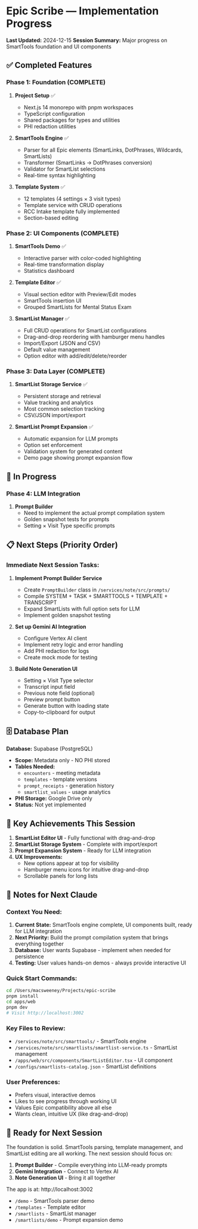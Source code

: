 # Epic Scribe — Implementation Progress

**Last Updated:** 2024-12-15
**Session Summary:** Major progress on SmartTools foundation and UI components

## ✅ Completed Features

### Phase 1: Foundation (COMPLETE)
1. **Project Setup** ✅
   - Next.js 14 monorepo with pnpm workspaces
   - TypeScript configuration
   - Shared packages for types and utilities
   - PHI redaction utilities

2. **SmartTools Engine** ✅
   - Parser for all Epic elements (SmartLinks, DotPhrases, Wildcards, SmartLists)
   - Transformer (SmartLinks → DotPhrases conversion)
   - Validator for SmartList selections
   - Real-time syntax highlighting

3. **Template System** ✅
   - 12 templates (4 settings × 3 visit types)
   - Template service with CRUD operations
   - RCC Intake template fully implemented
   - Section-based editing

### Phase 2: UI Components (COMPLETE)
1. **SmartTools Demo** ✅
   - Interactive parser with color-coded highlighting
   - Real-time transformation display
   - Statistics dashboard

2. **Template Editor** ✅
   - Visual section editor with Preview/Edit modes
   - SmartTools insertion UI
   - Grouped SmartLists for Mental Status Exam

3. **SmartList Manager** ✅
   - Full CRUD operations for SmartList configurations
   - Drag-and-drop reordering with hamburger menu handles
   - Import/Export (JSON and CSV)
   - Default value management
   - Option editor with add/edit/delete/reorder

### Phase 3: Data Layer (COMPLETE)
1. **SmartList Storage Service** ✅
   - Persistent storage and retrieval
   - Value tracking and analytics
   - Most common selection tracking
   - CSV/JSON import/export

2. **SmartList Prompt Expansion** ✅
   - Automatic expansion for LLM prompts
   - Option set enforcement
   - Validation system for generated content
   - Demo page showing prompt expansion flow

## 🚧 In Progress

### Phase 4: LLM Integration
1. **Prompt Builder**
   - Need to implement the actual prompt compilation system
   - Golden snapshot tests for prompts
   - Setting × Visit Type specific prompts

## 📋 Next Steps (Priority Order)

### Immediate Next Session Tasks:
1. **Implement Prompt Builder Service**
   - Create `PromptBuilder` class in `/services/note/src/prompts/`
   - Compile SYSTEM + TASK + SMARTTOOLS + TEMPLATE + TRANSCRIPT
   - Expand SmartLists with full option sets for LLM
   - Implement golden snapshot testing

2. **Set up Gemini AI Integration**
   - Configure Vertex AI client
   - Implement retry logic and error handling
   - Add PHI redaction for logs
   - Create mock mode for testing

3. **Build Note Generation UI**
   - Setting × Visit Type selector
   - Transcript input field
   - Previous note field (optional)
   - Preview prompt button
   - Generate button with loading state
   - Copy-to-clipboard for output

## 🗄️ Database Plan

**Database:** Supabase (PostgreSQL)
- **Scope:** Metadata only - NO PHI stored
- **Tables Needed:**
  - `encounters` - meeting metadata
  - `templates` - template versions
  - `prompt_receipts` - generation history
  - `smartlist_values` - usage analytics
- **PHI Storage:** Google Drive only
- **Status:** Not yet implemented

## 🎯 Key Achievements This Session

1. **SmartList Editor UI** - Fully functional with drag-and-drop
2. **SmartList Storage System** - Complete with import/export
3. **Prompt Expansion System** - Ready for LLM integration
4. **UX Improvements:**
   - New options appear at top for visibility
   - Hamburger menu icons for intuitive drag-and-drop
   - Scrollable panels for long lists

## 📝 Notes for Next Claude

### Context You Need:
1. **Current State:** SmartTools engine complete, UI components built, ready for LLM integration
2. **Next Priority:** Build the prompt compilation system that brings everything together
3. **Database:** User wants Supabase - implement when needed for persistence
4. **Testing:** User values hands-on demos - always provide interactive UI

### Quick Start Commands:
```bash
cd /Users/macsweeney/Projects/epic-scribe
pnpm install
cd apps/web
pnpm dev
# Visit http://localhost:3002
```

### Key Files to Review:
- `/services/note/src/smarttools/` - SmartTools engine
- `/services/note/src/smartlists/smartlist-service.ts` - SmartList management
- `/apps/web/src/components/SmartListEditor.tsx` - UI component
- `/configs/smartlists-catalog.json` - SmartList definitions

### User Preferences:
- Prefers visual, interactive demos
- Likes to see progress through working UI
- Values Epic compatibility above all else
- Wants clean, intuitive UX (like drag-and-drop)

## 🚀 Ready for Next Session

The foundation is solid. SmartTools parsing, template management, and SmartList editing are all working. The next session should focus on:

1. **Prompt Builder** - Compile everything into LLM-ready prompts
2. **Gemini Integration** - Connect to Vertex AI
3. **Note Generation UI** - Bring it all together

The app is at: http://localhost:3002
- `/demo` - SmartTools parser demo
- `/templates` - Template editor
- `/smartlists` - SmartList manager
- `/smartlists/demo` - Prompt expansion demo